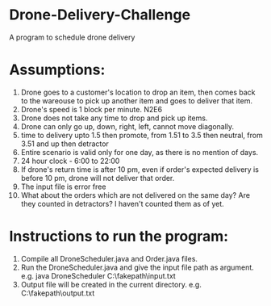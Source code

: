 # Drone-Delivery-Challenge
A program to schedule drone delivery



# Assumptions:

1. Drone goes to a customer's location to drop an item, then comes back to the wareouse to pick up another item and goes to deliver that item.
2. Drone's speed is 1 block per minute. N2E6  
3. Drone does not take any time to drop and pick up items.
4. Drone can only go up, down, right, left, cannot move diagonally.
5. time to delivery upto 1.5 then promote,
 from 1.51 to 3.5 then neutral,
from 3.51 and up then detractor 
6. Entire scenario is valid only for one day, as there is no mention of days.
7. 24 hour clock - 6:00 to 22:00
8. If drone's return time is after 10 pm, even if order's expected delivery is before 10 pm, drone will not deliver that order.
9. The input file is error free
10. What about the orders which are not delivered on the same day? Are they counted in detractors? I haven't counted them as of yet.



# Instructions to run the program:

1. Compile all DroneScheduler.java and Order.java files.
2. Run the DroneScheduler.java and give the input file path as argument.
  e.g. java DroneScheduler C:\fakepath\input.txt
3. Output file will be created in the current directory.
  e.g. C:\fakepath\output.txt
